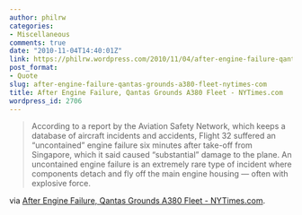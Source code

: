 ```yaml
---
author: philrw
categories:
- Miscellaneous
comments: true
date: "2010-11-04T14:40:01Z"
link: https://philrw.wordpress.com/2010/11/04/after-engine-failure-qantas-grounds-a380-fleet-nytimes-com/
post_format:
- Quote
slug: after-engine-failure-qantas-grounds-a380-fleet-nytimes-com
title: After Engine Failure, Qantas Grounds A380 Fleet - NYTimes.com
wordpress_id: 2706
---
```


> According to a report by the Aviation Safety Network, which keeps a database of aircraft incidents and accidents, Flight 32 suffered an “uncontained” engine failure six minutes after take-off from Singapore, which it said caused “substantial” damage to the plane. An uncontained engine failure is an extremely rare type of incident where components detach and fly off the main engine housing — often with explosive force.


via [After Engine Failure, Qantas Grounds A380 Fleet - NYTimes.com](http://www.nytimes.com/2010/11/05/world/asia/05qantas.html).
